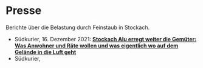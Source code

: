 # Presse

Berichte über die Belastung durch Feinstaub in Stockach.


* Südkurier, 16. Dezember 2021: 
  [**Stockach Alu erregt weiter die Gemüter: Was Anwohner und Räte wollen und was eigentlich wo auf dem Gelände in die Luft 
  geht**](https://www.suedkurier.de/region/kreis-konstanz/stockach/stockach-alu-erregt-weiter-die-gemueter-was-anwohner-und-raete-wollen-und-was-eigentlich-wo-auf-dem-gelaende-in-die-luft-geht;art372461,10996081)
* Südkurier, 

